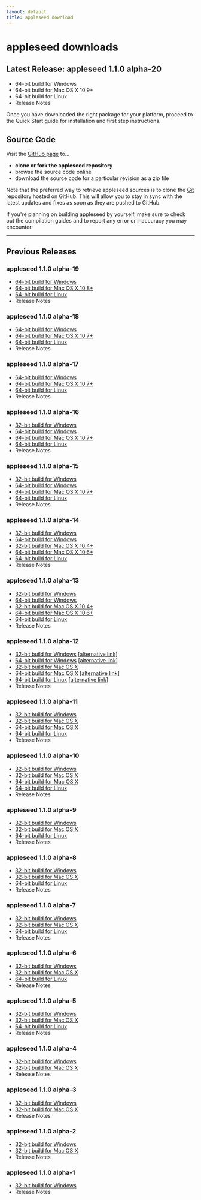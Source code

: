 ```yaml
---
layout: default
title: appleseed download
---
```

# appleseed downloads

## Latest Release: appleseed 1.1.0 alpha-20
* 64-bit build for Windows
* 64-bit build for Mac OS X 10.9+
* 64-bit build for Linux
* Release Notes


Once you have downloaded the right package for your platform, proceed to the Quick Start guide for installation and first step instructions.


## Source Code
Visit the [GitHub page](https://github.com/appleseedhq/appleseed) to...

* **clone or fork the appleseed repository**
* browse the source code online
* download the source code for a particular revision as a zip file

Note that the preferred way to retrieve appleseed sources is to clone the [Git](http://git-scm.com/) repository hosted on GitHub. This will allow you to stay in sync with the latest updates and fixes as soon as they are pushed to GitHub.


If you're planning on building appleseed by yourself, make sure to check out the compilation guides and to report any error or inaccuracy you may encounter.


---


## Previous Releases

### appleseed 1.1.0 alpha-19
* [64-bit build for Windows](https://docs.google.com/file/d/0B5JRj3LWTYIRWkFqcmR3SmZrRzA/edit)
* [64-bit build for Mac OS X 10.8+](https://docs.google.com/file/d/0B5JRj3LWTYIRSzlaUGhsNVR2YTg/edit)
* [64-bit build for Linux](https://docs.google.com/file/d/0B5JRj3LWTYIRdzRnNHdNSmN0eUE/edit)
* Release Notes

### appleseed 1.1.0 alpha-18
* [64-bit build for Windows](https://docs.google.com/file/d/0B5JRj3LWTYIRUll5cmZhRUF3djQ/edit)
* [64-bit build for Mac OS X 10.7+](https://docs.google.com/file/d/0B5JRj3LWTYIRZHcyUzBGcFVIb28/edit)
* [64-bit build for Linux](https://docs.google.com/file/d/0B5JRj3LWTYIReDVSX0NMOGtWYmM/edit)
* Release Notes

### appleseed 1.1.0 alpha-17
* [64-bit build for Windows](https://docs.google.com/file/d/0B5JRj3LWTYIRQVllUVowVlVqVU0/edit)
* [64-bit build for Mac OS X 10.7+](https://docs.google.com/file/d/0B5JRj3LWTYIRZEM3OF9QZk5pM0U/edit)
* [64-bit build for Linux](https://docs.google.com/file/d/0B5JRj3LWTYIRVFFTQUlrVVM1MzA/edit)
* Release Notes

### appleseed 1.1.0 alpha-16
* [32-bit build for Windows](https://docs.google.com/open?id=0B5JRj3LWTYIRRE1WZ2Zwc3dzb1E)
* [64-bit build for Windows](https://docs.google.com/open?id=0B5JRj3LWTYIRTUs0bHlrcVJXODg)
* [64-bit build for Mac OS X 10.7+](https://docs.google.com/open?id=0B5JRj3LWTYIRMjNIQWdycTBLd2M)
* [64-bit build for Linux](https://docs.google.com/open?id=0B5JRj3LWTYIRNHM1akNWaGUxZTA)
* Release Notes

### appleseed 1.1.0 alpha-15
* [32-bit build for Windows](https://docs.google.com/open?id=0B5JRj3LWTYIRSjhabk9lVFhWcXM)
* [64-bit build for Windows](https://docs.google.com/open?id=0B5JRj3LWTYIRbC0weVRhcU45TU0)
* [64-bit build for Mac OS X 10.7+](https://docs.google.com/open?id=0B5JRj3LWTYIRYm9RVExTTWZ6VkU)
* [64-bit build for Linux](https://docs.google.com/open?id=0B5JRj3LWTYIRN0UtbUxJZmRMN2c)
* Release Notes

### appleseed 1.1.0 alpha-14
* [32-bit build for Windows](https://docs.google.com/open?id=0B5JRj3LWTYIROGYwY3Q5QkpNN0U)
* [64-bit build for Windows](https://docs.google.com/open?id=0B5JRj3LWTYIRSDNDR243VGptVVU)
* [32-bit build for Mac OS X 10.4+](https://docs.google.com/open?id=0B5JRj3LWTYIRdFRTWmVfSDRBMzg)
* [64-bit build for Mac OS X 10.6+](https://docs.google.com/open?id=0B5JRj3LWTYIRUkg5SDNjRkdyYVE)
* [64-bit build for Linux](https://docs.google.com/open?id=0B5JRj3LWTYIRbnJyRU5pd3dGV2M)
* Release Notes

### appleseed 1.1.0 alpha-13
* [32-bit build for Windows](https://docs.google.com/open?id=0B5JRj3LWTYIReDh2QWRmYmVLcEU)
* [64-bit build for Windows](https://docs.google.com/open?id=0B5JRj3LWTYIRSVZ1eDBUUkhSTDA)
* [32-bit build for Mac OS X 10.4+](https://docs.google.com/open?id=0B5JRj3LWTYIRRHFZY3c5elR4UWM)
* [64-bit build for Mac OS X 10.6+](https://docs.google.com/open?id=0B5JRj3LWTYIRc3g1RUdwanVfdEU)
* [64-bit build for Linux](https://docs.google.com/open?id=0B5JRj3LWTYIRc0l4MlN2dVpycmM)
* Release Notes

### appleseed 1.1.0 alpha-12
* [32-bit build for Windows](http://appleseedhq.net/system/files/appleseed-1.1.0-alpha-12-0-gfc3d36e-win32-vs100.zip) [[alternative link]](https://docs.google.com/open?id=0B5JRj3LWTYIRekU4WnMwOHZDX2s)
* [64-bit build for Windows](http://appleseedhq.net/system/files/appleseed-1.1.0-alpha-12-0-gfc3d36e-win64-vs100.zip) [[alternative link]](https://docs.google.com/open?id=0B5JRj3LWTYIRLVNHQWRyRFF3eU0)
* [32-bit build for Mac OS X](https://docs.google.com/open?id=0B5JRj3LWTYIRdGFhNERLYWhVRjg)
* [64-bit build for Mac OS X](http://appleseedhq.net/system/files/appleseed-1.1.0-alpha-12-0-gfc3d36e-mac64-gcc4.zip) [[alternative link]](https://docs.google.com/open?id=0B5JRj3LWTYIRNVNVajAtSGE2LU0)
* [64-bit build for Linux](http://appleseedhq.net/system/files/appleseed-1.1.0-alpha-12-0-gfc3d36e-linux64-gcc4.zip) [[alternative link]](https://docs.google.com/open?id=0B5JRj3LWTYIRZWtFTkhfa3B1OUk)
* Release Notes

### appleseed 1.1.0 alpha-11
* [32-bit build for Windows](http://appleseedhq.net/system/files/appleseed-1.1.0-alpha-11-0-gdecd491-win32-vs100.zip)
* [32-bit build for Mac OS X](http://appleseedhq.net/system/files/appleseed-1.1.0-alpha-11-0-gdecd491-mac32-gcc4.zip)
* [64-bit build for Mac OS X](http://appleseedhq.net/system/files/appleseed-1.1.0-alpha-11-0-gdecd491-mac64-gcc4.zip)
* [64-bit build for Linux](http://appleseedhq.net/system/files/appleseed-1.1.0-alpha-11-0-gdecd491-linux64-gcc4.zip)
* Release Notes

### appleseed 1.1.0 alpha-10
* [32-bit build for Windows](http://appleseedhq.net/system/files/appleseed-1.1.0-alpha-10-0-gc666fa6-win32-vs100.zip)
* [32-bit build for Mac OS X](http://appleseedhq.net/system/files/appleseed-1.1.0-alpha-10-0-gc666fa6-mac32-gcc4.zip)
* [64-bit build for Mac OS X](http://appleseedhq.net/system/files/appleseed-1.1.0-alpha-10-0-gc666fa6-mac64-gcc4.zip)
* [64-bit build for Linux](http://appleseedhq.net/system/files/appleseed-1.1.0-alpha-10-0-gc666fa6-linux64-gcc4.zip)
* Release Notes

### appleseed 1.1.0 alpha-9
* [32-bit build for Windows](http://appleseedhq.net/system/files/appleseed-1.1.0-alpha-9-0-gd20265e-win32-vs100.zip)
* [32-bit build for Mac OS X](http://appleseedhq.net/system/files/appleseed-1.1.0-alpha-9-8-ged8ab18-mac32-gcc4.zip)
* [64-bit build for Linux](http://appleseedhq.net/system/files/appleseed-1.1.0-alpha-9-0-gd20265e-linux64-gcc4.zip)
* Release Notes

### appleseed 1.1.0 alpha-8
* [32-bit build for Windows](http://appleseedhq.net/system/files/appleseed-1.1.0-alpha-8-0-gfa19b8a-win32-vs100.zip)
* [32-bit build for Mac OS X](http://appleseedhq.net/system/files/appleseed-1.1.0-alpha-8-0-gfa19b8a-mac32-gcc4.zip)
* [64-bit build for Linux](http://appleseedhq.net/system/files/appleseed-1.1.0-alpha-8-0-gfa19b8a-linux64-gcc4.zip)
* Release Notes

### appleseed 1.1.0 alpha-7
* [32-bit build for Windows](http://appleseedhq.net/system/files/appleseed-1.1.0-alpha-7-0-g751a567-win32-vs100.zip)
* [32-bit build for Mac OS X](http://appleseedhq.net/system/files/appleseed-1.1.0-alpha-7-0-g751a567-mac32-gcc4.zip)
* [64-bit build for Linux](http://appleseedhq.net/system/files/appleseed-1.1.0-alpha-7-0-g751a567-linux64-gcc4.zip)
* Release Notes

### appleseed 1.1.0 alpha-6
* [32-bit build for Windows](http://appleseedhq.net/system/files/appleseed-1.1.0-alpha-6-0-g23b32ab-win32-vs100.zip)
* [32-bit build for Mac OS X](http://appleseedhq.net/system/files/appleseed-1.1.0-alpha-6-0-g23b32ab-mac32-gcc4.zip)
* [64-bit build for Linux](http://appleseedhq.net/system/files/appleseed-1.1.0-alpha-6-0-g23b32ab-linux64-gcc4.zip)
* Release Notes

### appleseed 1.1.0 alpha-5
* [32-bit build for Windows](http://appleseedhq.net/system/files/appleseed-1.1.0-alpha-5-win32-vs100.zip)
* [32-bit build for Mac OS X](http://appleseedhq.net/system/files/appleseed-1.1.0-alpha-5-mac32-gcc4.zip)
* [64-bit build for Linux](http://appleseedhq.net/system/files/appleseed-1.1.0-alpha-5-linux64-gcc4.zip)
* Release Notes

### appleseed 1.1.0 alpha-4
* [32-bit build for Windows](http://appleseedhq.net/system/files/appleseed-1.1.0-alpha-4-win32-vs90.zip)
* [32-bit build for Mac OS X](http://appleseedhq.net/system/files/appleseed-1.1.0-alpha-4-mac32-gcc4.zip)
* Release Notes

### appleseed 1.1.0 alpha-3
* [32-bit build for Windows](http://appleseedhq.net/system/files/appleseed-1.1.0-alpha-3-win32-vs90.zip)
* [32-bit build for Mac OS X](http://appleseedhq.net/system/files/appleseed-1.1.0-alpha-3-mac32-gcc4.zip)
* Release Notes

### appleseed 1.1.0 alpha-2
* [32-bit build for Windows](http://appleseedhq.net/system/files/appleseed-1.1.0-alpha-2-win32-vs90.zip)
* [32-bit build for Mac OS X](http://appleseedhq.net/system/files/appleseed-1.1.0-alpha-2-mac32-gcc4.zip)
* Release Notes

### appleseed 1.1.0 alpha-1
* [32-bit build for Windows](http://appleseedhq.net/system/files/appleseed-1.1.0-alpha-1-win32.vs90.zip)
* Release Notes